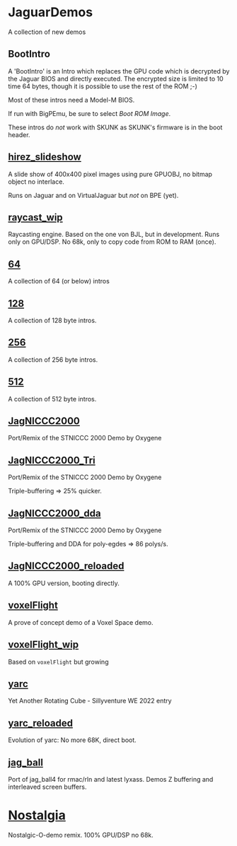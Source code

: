 # JaguarDemos
A collection of new demos

## BootIntro

A 'BootIntro' is an Intro which replaces the GPU code which is decrypted by
the Jaguar BIOS and directly executed.
The encrypted size is limited to 10 time 64 bytes, though it is possible to
use the rest of the ROM ;-)

Most of these intros need a Model-M BIOS.

If run with BigPEmu, be sure to select _Boot ROM Image_.

These intros do _not_ work with SKUNK as SKUNK's firmware is in the boot header.

## [hirez_slideshow](hirez_slideshow)

A slide show of 400x400 pixel images using pure GPUOBJ, no bitmap object no interlace.

Runs on Jaguar and on VirtualJaguar but _not_ on BPE (yet).

## [raycast_wip](raycast_wip)

Raycasting engine. Based on the one von BJL, but in development.
Runs only on GPU/DSP. No 68k, only to copy code from ROM to RAM (once).

## [64](64)

A collection of 64 (or below) intros

## [128](128)

A collection of 128 byte intros.

## [256](256)

A collection of 256 byte intros.

## [512](512)

A collection of 512 byte intros.

## [JagNICCC2000](jagniccc2000)

Port/Remix of the STNICCC 2000 Demo by Oxygene

## [JagNICCC2000_Tri](jagniccc2000_tri)

Port/Remix of the STNICCC 2000 Demo by Oxygene

Triple-buffering => 25% quicker.

## [JagNICCC2000_dda](jagniccc2000_dda)

Port/Remix of the STNICCC 2000 Demo by Oxygene

Triple-buffering and DDA for poly-egdes => 86 polys/s.

## [JagNICCC2000_reloaded](jagniccc2000_reloaded)

A 100% GPU version, booting directly.

## [voxelFlight](voxelFlight)

A prove of concept demo of a Voxel Space demo.

## [voxelFlight_wip](voxelFlight_wip)

Based on `voxelFlight` but growing

## [yarc](yarc)

Yet Another Rotating Cube - Sillyventure WE 2022 entry

## [yarc_reloaded](yarc_reloaded)

Evolution of yarc: No more 68K, direct boot.

## [jag_ball](jag_ball)

Port of jag_ball4 for rmac/rln and latest lyxass.
Demos Z buffering and interleaved screen buffers.

# [Nostalgia](nostalgia)

Nostalgic-O-demo remix. 100% GPU/DSP no 68k.
